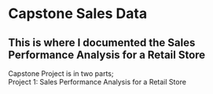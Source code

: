 # Capstone Sales Data
## This is where I documented the Sales Performance Analysis for a Retail Store
Capstone Project is in two parts; \
Project 1: Sales Performance Analysis for a Retail Store
